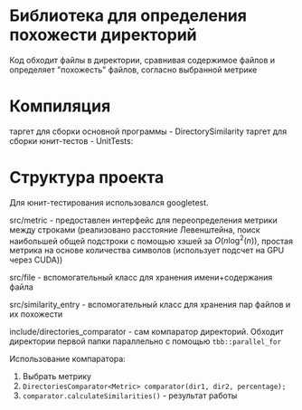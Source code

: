 # Библиотека для определения похожести директорий
Код обходит файлы в директории, сравнивая содержимое файлов и определяет "похожесть" файлов, согласно выбранной метрике
# Компиляция
таргет для сборки основной программы - DirectorySimilarity
таргет для сборки юнит-тестов - UnitTests:

# Структура проекта
Для юнит-тестирования использовался googletest.

src/metric - предоставлен интерфейс для переопределения метрики между строками (реализовано расстояние Левенштейна, поиск наибольшей общей подстроки с помощью хэшей за $O(n\log^2(n))$, простая метрика на основе количества символов (использует подсчет на GPU через CUDA))

src/file - вспомогательный класс для хранения имени+содержания файла

src/similarity_entry - вспомогательный класс для хранения пар файлов и их похожести

include/directories_comparator - сам компаратор директорий. Обходит директории первой папки параллельно с помощью `tbb::parallel_for`

Использование компаратора:
1) Выбрать метрику
2) `DirectoriesComparator<Metric> comparator(dir1, dir2, percentage);`
3) `comparator.calculateSimilarities()` - результат работы
